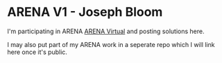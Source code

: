 # ARENA V1 - Joseph Bloom 

I'm participating in ARENA [ARENA Virtual](https://www.arena.education/) and posting solutions here. 

I may also put part of my ARENA work in a seperate repo which I will link here once it's public. 
